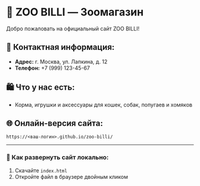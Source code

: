 # 🐾 ZOO BILLI — Зоомагазин

Добро пожаловать на официальный сайт ZOO BILLI!

## 📍 Контактная информация:
- **Адрес:** г. Москва, ул. Лапкина, д. 12  
- **Телефон:** +7 (999) 123-45-67

## 🛍 Что у нас есть:
- Корма, игрушки и аксессуары для кошек, собак, попугаев и хомяков

## 🌐 Онлайн-версия сайта:
`https://<ваш-логин>.github.io/zoo-billi/`

---

### 🚀 Как развернуть сайт локально:
1. Скачайте `index.html`
2. Откройте файл в браузере двойным кликом